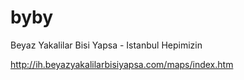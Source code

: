 # byby
Beyaz Yakalilar Bisi Yapsa - Istanbul Hepimizin

http://ih.beyazyakalilarbisiyapsa.com/maps/index.htm
